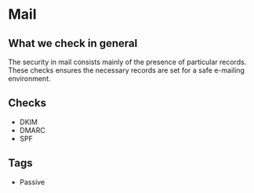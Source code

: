 # Mail

## What we check in general
The security in mail consists mainly of the presence of particular records. These checks ensures the necessary records are set for a safe e-mailing environment.

## Checks
* DKIM
* DMARC
* SPF

## Tags
* Passive
